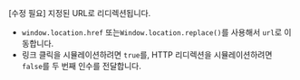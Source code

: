 [수정 필요]
지정된 URL로 리디렉션됩니다.

- `window.location.href` 또는`Window.location.replace()`를 사용해서 `url`로 이동합니다.
- 링크 클릭을 시뮬레이션하려면 `true`를, HTTP 리디렉션을 시뮬레이션하려면 `false`를 두 번째 인수를 전달합니다.

